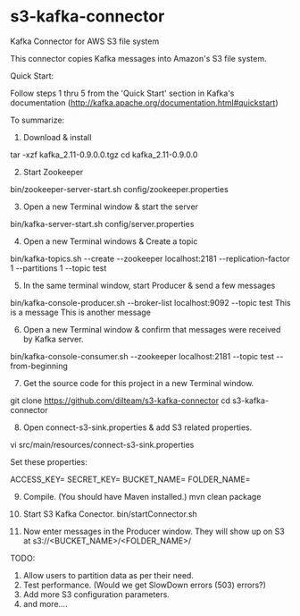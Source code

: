 # s3-kafka-connector
Kafka Connector for AWS S3 file system

This connector copies Kafka messages into Amazon's S3 file system.

Quick Start:

Follow steps 1 thru 5 from the 'Quick Start' section in Kafka's documentation (http://kafka.apache.org/documentation.html#quickstart)

To summarize:

1) Download & install

tar -xzf kafka_2.11-0.9.0.0.tgz
cd kafka_2.11-0.9.0.0


2) Start Zookeeper

bin/zookeeper-server-start.sh config/zookeeper.properties


3) Open a new Terminal window & start the server

bin/kafka-server-start.sh config/server.properties


4) Open a new Terminal windows & Create a topic

bin/kafka-topics.sh --create --zookeeper localhost:2181 --replication-factor 1 --partitions 1 --topic test


5) In the same terminal window, start Producer & send a few messages

bin/kafka-console-producer.sh --broker-list localhost:9092 --topic test
This is a message<ENTER>
This is another message<ENTER>


6) Open a new Terminal window & confirm that messages were received by Kafka server.

bin/kafka-console-consumer.sh --zookeeper localhost:2181 --topic test --from-beginning


7) Get the source code for this project in a new Terminal window.

git clone https://github.com/dilteam/s3-kafka-connector
cd s3-kafka-connector


8) Open connect-s3-sink.properties & add S3 related properties.

vi src/main/resources/connect-s3-sink.properties

Set these properties:

ACCESS_KEY=<add access key here...>
SECRET_KEY=<add secret key here...>
BUCKET_NAME=<add bucket name here...>
FOLDER_NAME=<add folder name here...>


9) Compile. (You should have Maven installed.)
mvn clean package


10) Start S3 Kafka Conector.
bin/startConnector.sh


11) Now enter messages in the Producer window. They will show up on S3 at s3://<BUCKET_NAME>/<FOLDER_NAME>/


TODO:

1) Allow users to partition data as per their need.
2) Test performance. (Would we get SlowDown errors (503) errors?)
3) Add more S3 configuration parameters.
4) and more....

